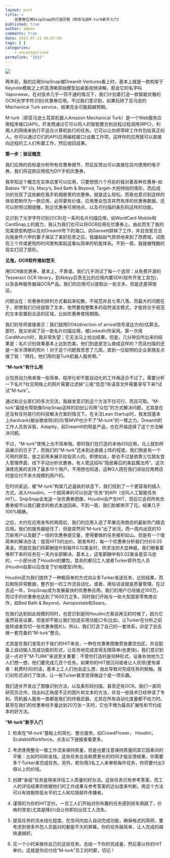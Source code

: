 ```yaml
---
layout: post
title: >
    优惠券应用SnipSnap的打造历程（附亚马逊M-turk新手入门）
published: true
author: admin
comments: true
date: 2013-07-21 04:07:03
tags: [ ]
categories:
    - uncategorized
permalink: "1832"
---
```

![][1]

两年前，我的应用SnipSnap被DreamIt Ventures看上时，基本上就是一款构架于Keynote模板之上的高清晰原始模型加桌面视频讲解。那会它的名字叫Vaporwear。在对技术几乎一窍不通的情况下，我们计划着打造一款智能优雅的OCR(光学字符识别)优惠券应用。不过我们意识到，如果玩转了亚马逊的Mechanical Turk service，结果完全可能超越预期。

M-turk（即亚马逊土耳其机器人Amazon Mechanical Turk）是一个Web服务应用程序接口(API)，开发商通过它可以将人的智能整合到远程过程调用(RPC)，利用人的网络来执行不适合计算机执行的任务。它可以让你把零碎工作外包给真正的人。你可以通过它们的API(应用编程接口)设置工作项，这样你的应用就可以直接向远程的工人们布置工作，然后收回成果。

**第一步：验证概念**

我们应用的目标是分析所有优惠券细节，然后反馈出可以直接在店内使用的电子券。我们将这款应用视为DIY手机优惠券。

我早知这个概念在实体店里可以应用，只要想想六个月前的我对着各种优惠券-如Babies &#8220;R&#8221; Us, Macy&#8217;s, Bed Bath & Beyond, Target-大拍特拍的情形，而后成功的兑现了这些躺在我手机相册里的优惠券。就是这么轻松。而我也意识到这样的体验若制作为一款应用，必将更有价值，应用里会包含井然有序的优惠券数据，还可以附带过期提醒，附近优惠券可用地点，以及可扫描的条形码这样的功能。

见识到了光学字符识别(OCR)在一系列名片扫描应用，如WordCard Mobile和CardSnap上的威力，我认为我们也可以将OCR应用在优惠券上。由此而生了我的完美原型构想以及对DreamIt夸下的海口。向Gannett辞掉了工作，并且信誓旦旦向我身怀六甲的妻子保证了美好前景之后，我雄赳赳气昂昂地来到了西费城，试图在三个月或更短的时间里构架起这看似简单的机能体系。不到一周，我就被残酷的现实打回了原形。

**见鬼，OCR软件难如登天**

用OCR做优惠券，基本上，不靠谱。我们几乎测试了每一个选项：从免费开源的Tesseract OCR library，到Abbyy巨贵无比的应用内置SDK(软件开发工具包)，以及各种服务器端OCR产品。我们的应用可以提取出一些文本，但是还差得很远。

问题出在：优惠券的排列方式看起来松散，不规范并且七零八落。而最大的问题在于，即使我们已经提取了文本，依然要规整繁多的自然语言模式，才能将合乎规范的文本安置到合适的区域，比如优惠券使用期限。

我们的导师直接表示：我们就用DOA(direction of arrival信号波达方向)估算法。那时，我又听闻了另一款名片扫描应用，被LinkedIn所采用。第一次用CardMunch时，我非常失望；它无法马上给出结果。但是，几分钟后所出来的结果是：名片识别效果基本上达到完美。他们到底是怎么做成这样的？而且扫描的还是一张半清晰的照片！对于这个问题我苦思了几周，直到一位聪明的企业家朋友点拨了我：“拜托，他们用的是Turk机器人服务啊。”

**“M-turk”有什么用**

众包劳动力用来做一些简单、程序化却不能自动化的工作再适合不过了。需要分析一下名片?社交网络上的照片需要过滤掉“三级”信息?有语音文件需要录写下来?试试“M-turk”。

通过和企业家们的多次交流，我越发意识到这个方法不仅可行，而且可取。“M-turk”最擅长帮助像SnipSnap这样的初创公司用“众包”的方式解决问题，尤其是在还没有任何易行的科技解决方案的情况下。在关注Lean Startup时，我发现基本上Aardvark(被谷歌收购)的问/答MVP也少不了“M-turk”的一臂之力。DreamIt的工作人员告诉我，Adaptly，前DreamtIt的明星产品，也在开端选择了这个方法解决问题。

不过，“M-turk”使用上也不简单哦。那时我们在打造的本地iOS应用，马上就到样品展示的日子了，而我们的“M-turk”还未到达直接上阵的程度。我们倒是有一个可用的原型，是之前用来展示给投资人的。即使如此，那也不过是依靠三位朋友登入管理界面，线下手动分析优惠券。有人管这招叫“隐居幕后的奥兹魔法师”。这次演练完美的支持了最多10个用户。不用想也知道，这种3人团在我们进驻应用商店时是应付不来大规模的用户的。

在时间紧迫，被“M-turk”构架几近逼疯的状态下，我们找到了一个更容易的插入方式。进入Houdini，一个超简单的可以创造“任务”的API（也叫人工智能任务HIT）。SnipSnap会发送一张优惠券图像，Houdini会产生HIT，而后它会将所有优惠券细节以我们要求的格式发送回来。不到一周，我们脸都笑开了花。结果几乎100%精确。

之后，大约在应用发布的两周后，我们的应用入选了苹果应用商店的最新热门精选应用。我们的服务器挺住了，但是突然间“M-turk”出了状况。而一周内出现的10万新用户以及翻了一倍的优惠券提交量，使得要做的任务推积如山。但是有一个很简单的解决办法：提高HITS的出价。刚发布时，每一个优惠券分析我们付价0.05美金。而就在我们将薪酬提升到每件0.12美金时，供求法则大显神威，我们眼看着堆积下来的任务在一天内全部解决。基本上，这笔薪酬中有0.02美金是亚马逊的，一小部分进了Houdini的腰包，其余的都归工人或者Turker即外包人员(Houdini自那以后改变了价格模型)所有。

Houdini还为我们提供了一种极简单的方式向众多Turker发送任务，比较结果，而后剔除异常数据，整齐划一的工作流自动化，或者，用俗话说就是质量管理。在过去这一年，SnipSnap成为发展最快的优惠券应用。我们的用户已经接近100万，而过手的优惠券也达到了1600万之多，同时我们开始与一些大型国家零售商合作，如Bed Bath & Beyond，Aeropostale和Sears。

在我们达到如此规模的同时，也意识到是同Houdini方案说再见的时候了，因为它虽然容易设置，但是却不能让我们创造实用功能口令(比如，让Turker在分析之前旋转或者剪切一张优惠券图片)。所以，我们打造了自己的一套体系，卯足了劲去做一套完备的“M-turk”整合。

尤其是在我们发现对于我们的HIT来说，一种在优惠券图像旁放置空白区，并且配备上自动输入完成功能的形式，让任务地完成变得无限简单(也更快)。我们意识到这一点对于“M-TURK”来说至关重要：不管你打造的是何种形式，设身处地地为工人们想一想，他们要完成几百个任务。如果你的HIT很沉闷或者让人厌烦(更有甚者：耗费时间)的话，基本上工人们也会这么想，由此导致对完成任务的抵触。我们对形式进行了改进，让一些Turker甚至觉得做这个是一项乐趣。

我们逐步开发出了图像识别方法，以及条形码扫描，甚至还有OCR。我们一直同研究员合作，找出纠正角度不正的图片和文本的方法，并且一些技术已经申请了专利。而机器人服务一直都是我们的终极武器，尤其在所有自动化度量都不给力时。甚至在我们的优惠券经手量达到20万张一天时，它也不愧为最具扩展性和节约成本的好方法。

**“M-turk”新手入门**

1. 检索在“M-turk”基础上的简化、整合服务，如CrowdFlower， Houdini，ScalableWorkforce。点击以下链接查看更多。

2. 考虑使用整合一致工作流来保持质量，但是也要注意保持质量同其它因素间的平衡：比如时间和金钱。这些任务总会耗费更长的时间才能反馈结果，你需要多个Turker来完成任务。另外，若你用3名工人来审核每件任务，你将要付出3倍以上的价钱。

3. 创建“金级”任务是用来评估工人质量的好办法。这些任务已有参考答案，而工人的评估结果则依据他们的工作成果与参考答案的近似度来判断。用这个方法可以有效剔除低水平的工人和垃圾邮件传播者。

4. 谨慎的为你的HIT定价。一旦工人们开始对你布置的任务感到轻车熟路了，价格的改变(尤其是降价)会让你即刻出现工人流失。

5. 提高任务的流水线化程度。在空间内加入自动完成功能，确保格式的简明，要考虑到很多外包人员面对的都是不大的屏幕。你的任务越简单，让人完成的越快速越好。

6. 花一个小时来做你自己的这些任务。总结一下你的完成量，然后乘以你的HIT单价。这就是你应付给“M-turk”员工的时薪，切记！

 [1]: http://yongz.com/yz/wp-content/uploads/2013/07/20130628020057598.jpg